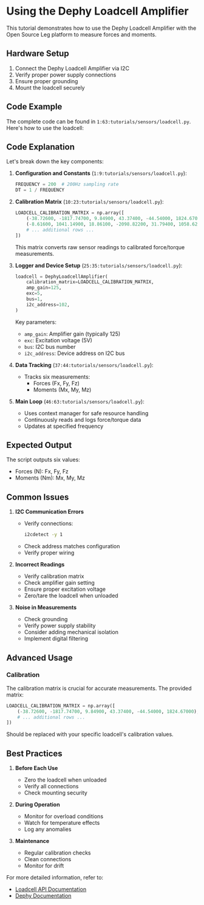 # Using the Dephy Loadcell Amplifier

This tutorial demonstrates how to use the Dephy Loadcell Amplifier with the Open Source Leg platform to measure forces and moments.

## Hardware Setup

1. Connect the Dephy Loadcell Amplifier via I2C
2. Verify proper power supply connections
3. Ensure proper grounding
4. Mount the loadcell securely

## Code Example

The complete code can be found in ```1:63:tutorials/sensors/loadcell.py```. Here's how to use the loadcell:

## Code Explanation

Let's break down the key components:

1. **Configuration and Constants** (```1:9:tutorials/sensors/loadcell.py```):
   ```python
   FREQUENCY = 200  # 200Hz sampling rate
   DT = 1 / FREQUENCY
   ```

2. **Calibration Matrix** (```10:23:tutorials/sensors/loadcell.py```):
   ```python
   LOADCELL_CALIBRATION_MATRIX = np.array([
       (-38.72600, -1817.74700, 9.84900, 43.37400, -44.54000, 1824.67000),
       (-8.61600, 1041.14900, 18.86100, -2098.82200, 31.79400, 1058.6230),
       # ... additional rows ...
   ])
   ```
   This matrix converts raw sensor readings to calibrated force/torque measurements.

3. **Logger and Device Setup** (```25:35:tutorials/sensors/loadcell.py```):
   ```python
   loadcell = DephyLoadcellAmplifier(
       calibration_matrix=LOADCELL_CALIBRATION_MATRIX,
       amp_gain=125,
       exc=5,
       bus=1,
       i2c_address=102,
   )
   ```
   Key parameters:
   - `amp_gain`: Amplifier gain (typically 125)
   - `exc`: Excitation voltage (5V)
   - `bus`: I2C bus number
   - `i2c_address`: Device address on I2C bus

4. **Data Tracking** (```37:44:tutorials/sensors/loadcell.py```):
   - Tracks six measurements:
     - Forces (Fx, Fy, Fz)
     - Moments (Mx, My, Mz)

5. **Main Loop** (```46:63:tutorials/sensors/loadcell.py```):
   - Uses context manager for safe resource handling
   - Continuously reads and logs force/torque data
   - Updates at specified frequency

## Expected Output

The script outputs six values:
- Forces (N): Fx, Fy, Fz
- Moments (Nm): Mx, My, Mz

## Common Issues

1. **I2C Communication Errors**
   - Verify connections:
     ```bash
     i2cdetect -y 1
     ```
   - Check address matches configuration
   - Verify proper wiring

2. **Incorrect Readings**
   - Verify calibration matrix
   - Check amplifier gain setting
   - Ensure proper excitation voltage
   - Zero/tare the loadcell when unloaded

3. **Noise in Measurements**
   - Check grounding
   - Verify power supply stability
   - Consider adding mechanical isolation
   - Implement digital filtering

## Advanced Usage

### Calibration

The calibration matrix is crucial for accurate measurements. The provided matrix:
```python
LOADCELL_CALIBRATION_MATRIX = np.array([
    (-38.72600, -1817.74700, 9.84900, 43.37400, -44.54000, 1824.67000),
    # ... additional rows ...
])
```
Should be replaced with your specific loadcell's calibration values.

## Best Practices

1. **Before Each Use**
   - Zero the loadcell when unloaded
   - Verify all connections
   - Check mounting security

2. **During Operation**
   - Monitor for overload conditions
   - Watch for temperature effects
   - Log any anomalies

3. **Maintenance**
   - Regular calibration checks
   - Clean connections
   - Monitor for drift

For more detailed information, refer to:
- [Loadcell API Documentation](../../api/sensors/loadcell.md)
- [Dephy Documentation](https://dephy.com/documentation)
